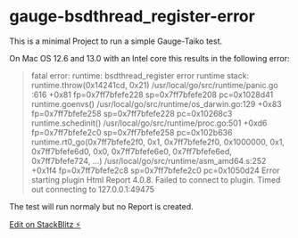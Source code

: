 # gauge-bsdthread_register-error

This is a minimal Project to run a simple Gauge-Taiko test.


On Mac OS 12.6 and 13.0 with an Intel core this results in the following error:



>fatal error: runtime: bsdthread_register error
>runtime stack:
>runtime.throw(0x14241cd, 0x21)
>	/usr/local/go/src/runtime/panic.go
>:616 +0x81 fp=0x7ff7bfefe228 sp=0x7ff7bfefe208 pc=0x1028d41
>runtime.goenvs()
>	/usr/local/go/src/runtime/os_darwin.go:129 +0x83 fp=0x7ff7bfefe258 sp=0x7ff7bfefe228 pc=0x10268c3
>runtime.schedinit()
>	/usr/local/go/src/runtime/proc.go:501 +0xd6 fp=0x7ff7bfefe2c0 sp=0x7ff7bfefe258 pc=0x102b636
>runtime.rt0_go(0x7ff7bfefe2f0, 0x1, 0x7ff7bfefe2f0, 0x1000000,
>0x1, 0x7ff7bfefe6d0, 0x0, 0x7ff7bfefe6e0, 0x7ff7bfefe6ed, 0x7ff7bfefe724, ...)
>	/usr/local/go/src/runtime/asm_amd64.s:252 +0x1f4 fp=0x7ff7bfefe2c8 sp=0x7ff7bfefe2c0 pc=0x1050d24
>Error starting plugin Html Report 4.0.8. Failed to connect to plugin. Timed out connecting to 127.0.0.1:49475



The test will run normaly but no Report is created.


[Edit on StackBlitz ⚡️](https://stackblitz.com/edit/node-kez9lc)